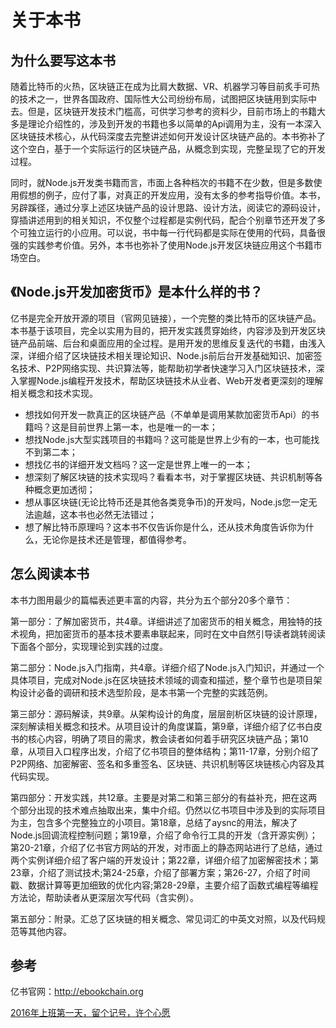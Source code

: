 # 关于本书


## 为什么要写这本书

随着比特币的火热，区块链正在成为比肩大数据、VR、机器学习等目前炙手可热的技术之一，世界各国政府、国际性大公司纷纷布局，试图把区块链用到实际中去。但是，区块链开发技术门槛高，可供学习参考的资料少，目前市场上的书籍大多是理论介绍性的，涉及到开发的书籍也多以简单的Api调用为主，没有一本深入区块链技术核心，从代码深度去完整讲述如何开发设计区块链产品的。本书弥补了这个空白，基于一个实际运行的区块链产品，从概念到实现，完整呈现了它的开发过程。

同时，就Node.js开发类书籍而言，市面上各种档次的书籍不在少数，但是多数使用假想的例子，应付了事，对真正的开发应用，没有太多的参考指导价值。本书，另辟蹊径，通过分享上述区块链产品的设计思路、设计方法，阅读它的源码设计，穿插讲述用到的相关知识，不仅整个过程都是实例代码，配合个别章节还开发了多个可独立运行的小应用。可以说，书中每一行代码都是实际在使用的代码，具备很强的实践参考价值。另外，本书也弥补了使用Node.js开发区块链应用这个书籍市场空白。

## 《Node.js开发加密货币》是本什么样的书？

亿书是完全开放开源的项目（官网见链接），一个完整的类比特币的区块链产品。本书基于该项目，完全以实用为目的，把开发实践贯穿始终，内容涉及到开发区块链产品前端、后台和桌面应用的全过程。是用开发的思维反复迭代的书籍，由浅入深，详细介绍了区块链技术相关理论知识、Node.js前后台开发基础知识、加密签名技术、P2P网络实现、共识算法等，能帮助初学者快速学习入门区块链技术，深入掌握Node.js编程开发技术，帮助区块链技术从业者、Web开发者更深刻的理解相关概念和技术实现。

-	想找如何开发一款真正的区块链产品（不单单是调用某款加密货币Api）的书籍吗？这是目前世界上第一本，也是唯一的一本；
-	想找Node.js大型实践项目的书籍吗？这可能是世界上少有的一本，也可能找不到第二本；
-	想找亿书的详细开发文档吗？这一定是世界上唯一的一本；
-	想深刻了解区块链的技术实现吗？看看本书，对于掌握区块链、共识机制等各种概念更加透彻；
-	想从事区块链(无论比特币还是其他各类竞争币)的开发吗，Node.js您一定无法逾越，这本书也必然无法错过；
- 想了解比特币原理吗？这本书不仅告诉你是什么，还从技术角度告诉你为什么，无论你是技术还是管理，都值得参考。

## 怎么阅读本书

本书力图用最少的篇幅表述更丰富的内容，共分为五个部分20多个章节：

第一部分：了解加密货币，共4章。详细讲述了加密货币的相关概念，用独特的技术视角，把加密货币的基本技术要素串联起来，同时在文中自然引导读者跳转阅读下面各个部分，实现理论到实践的过度。

第二部分：Node.js入门指南，共4章。详细介绍了Node.js入门知识，并通过一个具体项目，完成对Node.js在区块链技术领域的调查和描述，整个章节也是项目架构设计必备的调研和技术选型阶段，是本书第一个完整的实践范例。

第三部分：源码解读，共9章。从架构设计的角度，层层剖析区块链的设计原理，深刻解读相关概念和技术。从项目设计的角度谋篇，第9章，详细介绍了亿书白皮书的核心内容，明确了项目的需求，教会读者如何着手研究区块链产品；第10章，从项目入口程序出发，介绍了亿书项目的整体结构；第11-17章，分别介绍了P2P网络、加密解密、签名和多重签名、区块链、共识机制等区块链核心内容及其代码实现。

第四部分：开发实践，共12章。主要是对第二和第三部分的有益补充，把在这两个部分出现的技术难点抽取出来，集中介绍。仍然以亿书项目中涉及到的实际项目为主，包含多个完整独立的小项目。第18章，总结了aysnc的用法，解决了Node.js回调流程控制问题；第19章，介绍了命令行工具的开发（含开源实例）；第20-21章，介绍了亿书官方网站的开发，对市面上的静态网站进行了总结，通过两个实例详细介绍了客户端的开发设计；第22章，详细介绍了加密解密技术；第23章，介绍了测试技术;第24-25章，介绍了部署方案；第26-27，介绍了时间戳、数据计算等更加细致的优化内容;第28-29章，主要介绍了函数式编程等编程方法论，帮助读者从更深层次写代码（含实例）。

第五部分：附录。汇总了区块链的相关概念、常见词汇的中英文对照，以及代码规范等其他内容。

参考
----

亿书官网：http://ebookchain.org

[2016年上班第一天，留个记号，许个心愿](http://8btc.com/thread-27412-1-1.html)
